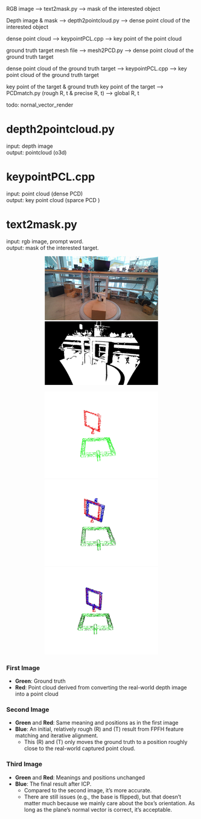 RGB image --> text2mask.py --> mask of the interested object 

Depth image & mask --> depth2pointcloud.py --> dense point cloud of the interested object 

dense point cloud --> keypointPCL.cpp --> key point of the point cloud 

ground truth target mesh file --> mesh2PCD.py --> dense point cloud of the ground truth target 

dense point cloud of the ground truth target --> keypointPCL.cpp --> key point cloud of the ground truth target

key point of the target & ground truth key point of the target --> PCDmatch.py (rough R, t & precise R, t) --> global R, t


todo: 
nornal_vector_render


# depth2pointcloud.py 
input: depth image \
output: pointcloud (o3d) 

# keypointPCL.cpp
input: point cloud (dense PCD) \
output: key point cloud (sparce PCD ) 

# text2mask.py 
input: rgb image, prompt word. \
output: mask of the interested target. 



<!-- 并排显示前两张图 -->
<p align="center">
  <img src="./media/rgb.png" alt="rgb_image" width="300" style="display:inline-block;" />
  <img src="./media/depth.png" alt="depth_image" width="300" style="display:inline-block;" />
</p>

<!-- 并排显示后三张图 -->
<p align="center">
  <img src="./media/1.png" alt="image_1" width="300" style="display:inline-block;" />
  <img src="./media/2.png" alt="image_2" width="300" style="display:inline-block;" />
  <img src="./media/3.png" alt="image_3" width="300" style="display:inline-block;" />
</p>

### First Image
- **Green**: Ground truth  
- **Red**: Point cloud derived from converting the real-world depth image into a point cloud  

### Second Image
- **Green** and **Red**: Same meaning and positions as in the first image  
- **Blue**: An initial, relatively rough \(R\) and \(T\) result from FPFH feature matching and iterative alignment.  
  - This \(R\) and \(T\) only moves the ground truth to a position roughly close to the real-world captured point cloud.  

### Third Image
- **Green** and **Red**: Meanings and positions unchanged  
- **Blue**: The final result after ICP.  
  - Compared to the second image, it’s more accurate.  
  - There are still issues (e.g., the base is flipped), but that doesn’t matter much because we mainly care about the box’s orientation. As long as the plane’s normal vector is correct, it’s acceptable.
